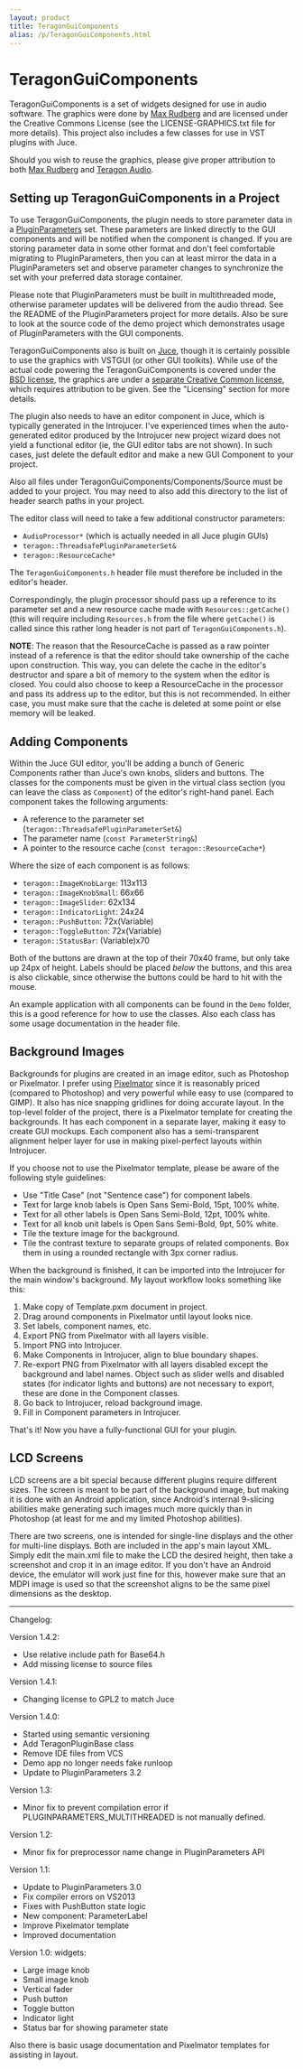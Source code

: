 ```yaml
---
layout: product
title: TeragonGuiComponents
alias: /p/TeragonGuiComponents.html
---
```


TeragonGuiComponents
====================

TeragonGuiComponents is a set of widgets designed for use in audio software.
The graphics were done by [Max Rudberg][5] and are licensed under the Creative
Commons License (see the LICENSE-GRAPHICS.txt file for more details). This
project also includes a few classes for use in VST plugins with Juce.

Should you wish to reuse the graphics, please give proper attribution to both
[Max Rudberg][5] and [Teragon Audio][6].


Setting up TeragonGuiComponents in a Project
--------------------------------------------

To use TeragonGuiComponents, the plugin needs to store parameter data in a
[PluginParameters][1] set. These parameters are linked directly to the GUI
components and will be notified when the component is changed. If you are
storing parameter data in some other format and don't feel comfortable
migrating to PluginParameters, then you can at least mirror the data in a
PluginParameters set and observe parameter changes to synchronize the set with
your preferred data storage container.

Please note that PluginParameters must be built in multithreaded mode,
otherwise parameter updates will be delivered from the audio thread. See the
README of the PluginParameters project for more details. Also be sure to look
at the source code of the demo project which demonstrates usage of
PluginParameters with the GUI components.

TeragonGuiComponents also is built on [Juce][2], though it is certainly
possible to use the graphics with VSTGUI (or other GUI toolkits). While use of
the actual code powering the TeragonGuiComponents is covered under the [BSD
license][3], the graphics are under a [separate Creative Common license][4],
which requires attribution to be given. See the "Licensing" section for more
details.

The plugin also needs to have an editor component in Juce, which is typically
generated in the Introjucer. I've experienced times when the auto-generated
editor produced by the Introjucer new project wizard does not yield a
functional editor (ie, the GUI editor tabs are not shown). In such cases, just
delete the default editor and make a new GUI Component to your project.

Also all files under TeragonGuiComponents/Components/Source must be added to
your project. You may need to also add this directory to the list of header
search paths in your project.

The editor class will need to take a few additional constructor parameters:

* `AudioProcessor*` (which is actually needed in all Juce plugin GUIs)
* `teragon::ThreadsafePluginParameterSet&`
* `teragon::ResourceCache*`

The `TeragonGuiComponents.h` header file must therefore be included in the
editor's header.

Correspondingly, the plugin processor should pass up a reference to its
parameter set and a new resource cache made with `Resources::getCache()` (this
will require including `Resources.h` from the file where `getCache()` is
called since this rather long header is not part of `TeragonGuiComponents.h`).

**NOTE**: The reason that the ResourceCache is passed as a raw pointer instead
of a reference is that the editor should take ownership of the cache upon
construction. This way, you can delete the cache in the editor's destructor
and spare a bit of memory to the system when the editor is closed. You could
also choose to keep a ResourceCache in the processor and pass its address up
to the editor, but this is not recommended. In either case, you must make sure
that the cache is deleted at some point or else memory will be leaked.


Adding Components
-----------------

Within the Juce GUI editor, you'll be adding a bunch of Generic Components
rather than Juce's own knobs, sliders and buttons. The classes for the
components must be given in the virtual class section (you can leave the class
as `Component`) of the editor's right-hand panel. Each component takes the
following arguments:

* A reference to the parameter set (`teragon::ThreadsafePluginParameterSet&`)
* The parameter name (`const ParameterString&`)
* A pointer to the resource cache (`const teragon::ResourceCache*`)

Where the size of each component is as follows:

* `teragon::ImageKnobLarge`: 113x113
* `teragon::ImageKnobSmall`: 66x66
* `teragon::ImageSlider`: 62x134
* `teragon::IndicatorLight`: 24x24
* `teragon::PushButton`: 72x(Variable)
* `teragon::ToggleButton`: 72x(Variable)
* `teragon::StatusBar`: (Variable)x70

Both of the buttons are drawn at the top of their 70x40 frame, but only take
up 24px of height. Labels should be placed *below* the buttons, and this area
is also clickable, since otherwise the buttons could be hard to hit with the
mouse.

An example application with all components can be found in the `Demo` folder,
this is a good reference for how to use the classes. Also each class has some
usage documentation in the header file.


Background Images
-----------------

Backgrounds for plugins are created in an image editor, such as Photoshop or
Pixelmator. I prefer using [Pixelmator][7] since it is reasonably priced
(compared to Photoshop) and very powerful while easy to use (compared to
GIMP). It also has nice snapping gridlines for doing accurate layout. In the
top-level folder of the project, there is a Pixelmator template for creating
the backgrounds. It has each component in a separate layer, making it easy to
create GUI mockups. Each component also has a semi-transparent alignment
helper layer for use in making pixel-perfect layouts within Introjucer.

If you choose not to use the Pixelmator template, please be aware of the
following style guidelines:

* Use "Title Case" (not "Sentence case") for component labels.
* Text for large knob labels is Open Sans Semi-Bold, 15pt, 100% white.
* Text for all other labels is Open Sans Semi-Bold, 12pt, 100% white.
* Text for all knob unit labels is Open Sans Semi-Bold, 9pt, 50% white.
* Tile the texture image for the background.
* Tile the contrast texture to separate groups of related components. Box
  them in using a rounded rectangle with 3px corner radius.

When the background is finished, it can be imported into the Introjucer for
the main window's background. My layout workflow looks something like this:

1. Make copy of Template.pxm document in project.
2. Drag around components in Pixelmator until layout looks nice.
3. Set labels, component names, etc.
4. Export PNG from Pixelmator with all layers visible.
5. Import PNG into Introjucer.
6. Make Components in Introjucer, align to blue boundary shapes.
7. Re-export PNG from Pixelmator with all layers disabled except the
   background and label names. Object such as slider wells and disabled states
   (for indicator lights and buttons) are not necessary to export, these are
   done in the Component classes.
8. Go back to Introjucer, reload background image.
9. Fill in Component parameters in Introjucer.

That's it! Now you have a fully-functional GUI for your plugin.


LCD Screens
-----------

LCD screens are a bit special because different plugins require different
sizes. The screen is meant to be part of the background image, but making it
is done with an Android application, since Android's internal 9-slicing
abilities make generating such images much more quickly than in Photoshop (at
least for me and my limited Photoshop abilities).

There are two screens, one is intended for single-line displays and the other
for multi-line displays. Both are included in the app's main layout XML.
Simply edit the main.xml file to make the LCD the desired height, then take a
screenshot and crop it in an image editor. If you don't have an Android
device, the emulator will work just fine for this, however make sure that an
MDPI image is used so that the screenshot aligns to be the same pixel
dimensions as the desktop.










- - -

Changelog:

Version 1.4.2:
- Use relative include path for Base64.h
- Add missing license to source files

Version 1.4.1:
<ul><li> Changing license to GPL2 to match Juce</li></ul>

Version 1.4.0:
- Started using semantic versioning
- Add TeragonPluginBase class
- Remove IDE files from VCS
- Demo app no longer needs fake runloop
- Update to PluginParameters 3.2

Version 1.3:
- Minor fix to prevent compilation error if
  PLUGINPARAMETERS_MULTITHREADED is not manually defined.

Version 1.2:
<ul><li> Minor fix for preprocessor name change in PluginParameters API</li></ul>

Version 1.1:
- Update to PluginParameters 3.0
- Fix compiler errors on VS2013
- Fixes with PushButton state logic
- New component: ParameterLabel
- Improve Pixelmator template
- Improved documentation

Version 1.0:
widgets:

- Large image knob
- Small image knob
- Vertical fader
- Push button
- Toggle button
- Indicator light
- Status bar for showing parameter state

Also there is basic usage documentation and Pixelmator templates for
assisting in layout.


[1]: https://github.com/teragonaudio/PluginParameters
[2]: http://www.juce.com
[3]: https://github.com/teragonaudio/TeragonGuiComponents/blob/master/LICENSE-GRAPHICS.txt
[4]: https://github.com/teragonaudio/TeragonGuiComponents/blob/master/LICENSE-CODE.txt
[5]: http://www.maxrudberg.com
[6]: http://www.teragonaudio.com
[7]: http://www.pixelmator.com
